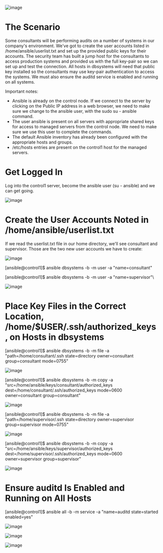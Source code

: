 ![image](https://user-images.githubusercontent.com/44756128/113512660-434a3080-952b-11eb-830d-dc711a880895.png)

# The Scenario
Some consultants will be performing audits on a number of systems in our company's environment. We've got to create the user accounts listed in /home/ansible/userlist.txt and set up the provided public keys for their accounts. The security team has built a jump host for the consultants to access production systems and provided us with the full key-pair so we can set up and test the connection. All hosts in dbsystems will need that public key installed so the consultants may use key-pair authentication to access the systems. We must also ensure the auditd service is enabled and running on all systems.

Important notes:
  - Ansible is already on the control node. If we connect to the server by clicking on the Public IP address in a web browser, we need to make sure we change to the ansible user, with the sudo su - ansible command.
  - The user ansible is present on all servers with appropriate shared keys for access to managed servers from the control node. We need to make sure we use this user to complete the commands.
  - The default Ansible inventory has already been configured with the appropriate hosts and groups.
  - /etc/hosts entries are present on the control1 host for the managed servers.

# Get Logged In
Log into the control1 server, become the ansible user (su - ansible) and we can get going.

![image](https://user-images.githubusercontent.com/44756128/113512907-907ad200-952c-11eb-9711-4db74763c25c.png)

# Create the User Accounts Noted in /home/ansible/userlist.txt
If we read the userlist.txt file in our home directory, we'll see consultant and supervisor. Those are the two new user accounts we have to create:

![image](https://user-images.githubusercontent.com/44756128/113512896-822cb600-952c-11eb-864d-61289da5f1e5.png)

[ansible@control1]$ ansible dbsystems -b -m user -a "name=consultant"

[ansible@control1]$ ansible dbsystems -b -m user -a "name=supervisor"\

![image](https://user-images.githubusercontent.com/44756128/113512944-bdc78000-952c-11eb-83c5-5c5e2654ea7b.png)

# Place Key Files in the Correct Location, /home/$USER/.ssh/authorized_keys, on Hosts in dbsystems
[ansible@control1]$ ansible dbsystems -b -m file -a "path=/home/consultant/.ssh state=directory owner=consultant group=consultant mode=0755"

![image](https://user-images.githubusercontent.com/44756128/113512975-e2bbf300-952c-11eb-84f0-9d1fe7bedfb7.png)

[ansible@control1]$ ansible dbsystems -b -m copy -a "src=/home/ansible/keys/consultant/authorized_keys dest=/home/consultant/.ssh/authorized_keys mode=0600 owner=consultant group=consultant"

![image](https://user-images.githubusercontent.com/44756128/113513010-1434be80-952d-11eb-9cbf-453412abdb4c.png)

[ansible@control1]$ ansible dbsystems -b -m file -a "path=/home/supervisor/.ssh state=directory owner=supervisor group=supervisor mode=0755"

![image](https://user-images.githubusercontent.com/44756128/113513030-29a9e880-952d-11eb-8415-27f2ef68311b.png)

[ansible@control1]$ ansible dbsystems -b -m copy -a "src=/home/ansible/keys/supervisor/authorized_keys dest=/home/supervisor/.ssh/authorized_keys mode=0600 owner=supervisor group=supervisor"

![image](https://user-images.githubusercontent.com/44756128/113513040-3c242200-952d-11eb-9cbe-9d8599a4a2b6.png)

# Ensure auditd Is Enabled and Running on All Hosts
[ansible@control1]$ ansible all -b -m service -a "name=auditd state=started enabled=yes"

![image](https://user-images.githubusercontent.com/44756128/113513086-7ab9dc80-952d-11eb-8603-7cfdd7b0f51c.png)

![image](https://user-images.githubusercontent.com/44756128/113513091-87d6cb80-952d-11eb-954a-615d3f6442f9.png)

![image](https://user-images.githubusercontent.com/44756128/113513095-91f8ca00-952d-11eb-9277-9c3d3e1b85d7.png)


